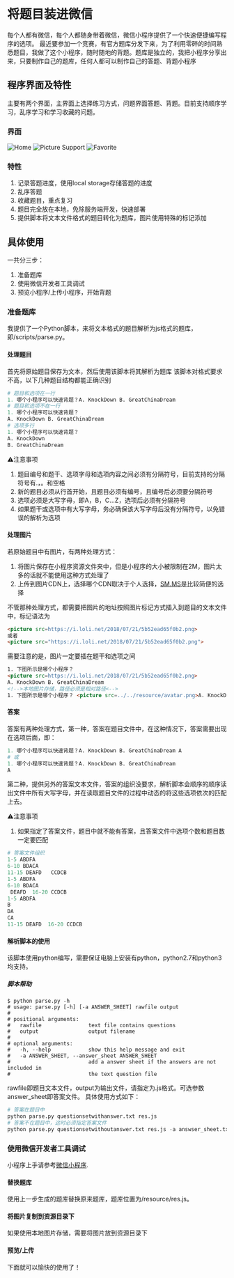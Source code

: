 # 将题目装进微信

每个人都有微信，每个人都随身带着微信，微信小程序提供了一个快速便捷编写程序的选项。
最近要参加一个竞赛，有官方题库分发下来，为了利用零碎的时间熟悉题目，我做了这个小程序，随时随地的背题。题库是独立的，我把小程序分享出来，只要制作自己的题库，任何人都可以制作自己的答题、背题小程序

## 程序界面及特性

主要有两个界面，主界面上选择练习方式，问题界面答题、背题。目前支持顺序学习，乱序学习和学习收藏的问题。

### 界面

![Home](https://raw.githubusercontent.com/seonon/knockdown/master/doc/images/home.PNG)
![Picture Support](https://raw.githubusercontent.com/seonon/knockdown/master/doc/images/picture.PNG)
![Favorite](https://raw.githubusercontent.com/seonon/knockdown/master/doc/images/favorite.PNG)

### 特性

1. 记录答题进度，使用local storage存储答题的进度
2. 乱序答题
3. 收藏题目，重点复习
4. 题目完全放在本地，免除服务端开发，快速部署
5. 提供脚本将文本文件格式的题目转化为题库，图片使用特殊的标记添加

## 具体使用

一共分三步：

1. 准备题库
2. 使用微信开发者工具调试
3. 预览小程序/上传小程序，开始背题

### 准备题库


我提供了一个Python脚本，来将文本格式的题目解析为js格式的题库，即/scripts/parse.py。

#### 处理题目

首先将原始题目保存为文本，然后使用该脚本将其解析为题库
该脚本对格式要求不高，以下几种题目结构都能正确识别

```python
# 题目和选项在一行
1. 哪个小程序可以快速背题？A. KnockDown B. GreatChinaDream
# 题目和选项不在一行
1. 哪个小程序可以快速背题？
A. KnockDown B. GreatChinaDream
# 选项多行
1. 哪个小程序可以快速背题？
A. KnockDown
B. GreatChinaDream
```

⚠️注意事项

1. 题目编号和题干、选项字母和选项内容之间必须有分隔符号，目前支持的分隔符号有.，。和空格
2. 新的题目必须从行首开始，且题目必须有编号，且编号后必须要分隔符号
3. 选项必须是大写字母，即A，B，C...Z，选项后必须有分隔符号
4. 如果题干或选项中有大写字母，务必确保该大写字母后没有分隔符号，以免错误的解析为选项

#### 处理图片

若原始题目中有图片，有两种处理方式：

1. 将图片保存在小程序资源文件夹中，但是小程序的大小被限制在2M，图片太多的话就不能使用这种方式处理了
2. 上传到图片CDN上，选择哪个CDN取决于个人选择，[SM.MS](https://sm.ms/)是比较简便的选择

不管那种处理方式，都需要把图片的地址按照图片标记方式插入到题目的文本文件中，标记语法为

```html
<picture src=https://i.loli.net/2018/07/21/5b52ead65f0b2.png>
或者
<picture src="https://i.loli.net/2018/07/21/5b52ead65f0b2.png">
```

需要注意的是，图片一定要插在题干和选项之间

```html
1. 下图所示是哪个小程序？
<picture src=https://i.loli.net/2018/07/21/5b52ead65f0b2.png>
A. KnockDown B. GreatChinaDream
<!-->本地图片存储，路径必须是相对路径<-->
1. 下图所示是哪个小程序？ <picture src=../../resource/avatar.png>A. KnockDown B. GreatChinaDream
```

#### 答案

答案有两种处理方式，第一种，答案在题目文件中，在这种情况下，答案需要出现在选项后面，即：

```python
1. 哪个小程序可以快速背题？A. KnockDown B. GreatChinaDream A
# 或
1. 哪个小程序可以快速背题？A. KnockDown B. GreatChinaDream 
A
```

第二种，提供另外的答案文本文件，答案的组织没要求，解析脚本会顺序的顺序读出文件中所有大写字母，并在读取题目文件的过程中动态的将这些选项依次的匹配上去。

⚠️注意事项

1. 如果指定了答案文件，题目中就不能有答案，且答案文件中选项个数和题目数一定要匹配

```python
# 答案文件组织
1-5 ABDFA
6-10 BDACA
11-15 DEAFD   CCDCB
1-5 ABDFA
6-10 BDACA
 DEAFD  16-20 CCDCB
1-5 ABDFA
B
DA
CA
11-15 DEAFD  16-20 CCDCB
```

#### 解析脚本的使用

该脚本使用python编写，需要保证电脑上安装有python，python2.7和python3均支持。

##### 脚本帮助

```shell
$ python parse.py -h
# usage: parse.py [-h] [-a ANSWER_SHEET] rawfile output
# 
# positional arguments:
#   rawfile               text file contains questions 
#   output                output filename
# 
# optional arguments:
#   -h, --help            show this help message and exit
#   -a ANSWER_SHEET, --answer_sheet ANSWER_SHEET
#                         add a answer sheet if the answers are not included in
#                         the text question file
```

rawfile即题目文本文件，output为输出文件，请指定为.js格式。可选参数answer_sheet即答案文件。
具体使用方式如下：

```python
# 答案在题目中
python parse.py questionsetwithanswer.txt res.js
# 答案不在题目中，这时必须指定答案文件
python parse.py questionsetwithoutanswer.txt res.js -a answser_sheet.txt
```

### 使用微信开发者工具调试

小程序上手请参考[微信小程序](https://developers.weixin.qq.com/miniprogram/dev/index.html).

#### 替换题库

使用上一步生成的题库替换原来题库，题库位置为/resource/res.js。

#### 将图片复制到资源目录下

如果使用本地图片存储，需要将图片放到资源目录下

#### 预览/上传

下面就可以愉快的使用了！